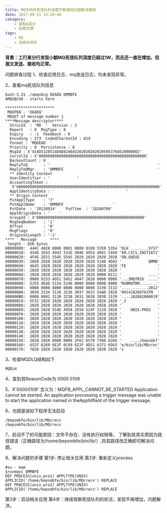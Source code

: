 ```yaml
---
title: MQ中间件死信队列深度不断增加问题解决案例
date: 2017-09-21 13:29:44
category:
    - 架构&设计
    - 经典文摘
tags:
    - MQ
    - 消息中间件
---
```

**背景：工行某分行发现小额MQ死信队列深度已超过1W，而且还一直在增加，但报文发送、接收均正常。**

问题排查过程
1、检查应用日志、mq发送日志，均未发现异常。

2、查看mq死信队列信息

```
bash-3.2$ ./amqsbcg DEADQ QMMBFE
AMQSBCG0 - starts here
```


```
**********************
 MQOPEN - 'DEADQ'
 MQGET of message number 1 
****Message descriptor****
  StrucId  : 'MD  '  Version : 2
  Report   : 0  MsgType : 8
  Expiry   : -1  Feedback : 0
  Encoding : 273  CodedCharSetId : 819
  Format : 'MQDEAD  '
  Priority : 0  Persistence : 0
  MsgId : X'414D5120514D4D424645202020202020505376A520000802'
  CorrelId : X'000000000000000000000000000000000000000000000000'
  BackoutCount : 0
  ReplyToQ       : '                                                '
  ReplyToQMgr    : 'QMMBFE                                          '
  ** Identity Context
  UserIdentifier : '            '
  AccountingToken : 
   X'0000000000000000000000000000000000000000000000000000000000000000'
  ApplIdentityData : '                                '
  ** Origin Context
  PutApplType    : '7'
  PutApplName    : 'QMMBFE                      '
  PutDate  : '20120914'    PutTime  : '18260760'
  ApplOriginData : '    '
  GroupId : X'000000000000000000000000000000000000000000000000'
  MsgSeqNumber   : '1'
  Offset         : '0'
  MsgFlags       : '0'
  OriginalLength : '-1'
****   Message      ****
 length - 856 bytes
00000000:  444C 4820 0000 0001 0000 0109 5359 5354 'DLH ........SYST'
00000010:  454D 2E43 4943 532E 494E 4954 4941 5449 'EM.CICS.INITIATI'
00000020:  4F4E 2E51 5545 5545 2020 2020 2020 2020 'ON.QUEUE        '
00000030:  2020 2020 2020 2020 2020 2020 514D 4D42 '            QMMB'
00000040:  4645 2020 2020 2020 2020 2020 2020 2020 'FE              '
00000050:  2020 2020 2020 2020 2020 2020 2020 2020 '                '
00000060:  2020 2020 2020 2020 2020 2020 0000 0111 '            ....'
00000070:  0000 0333 4D51 5452 4947 2020 0000 0006 '...3MQTRIG  ....'
00000080:  5255 4E4D 5154 524D 0000 0000 0000 0000 'RUNMQTRM........'
00000090:  0000 0000 0000 0000 0000 0000 3230 3132 '............2012'
000000A0:  3039 3134 3138 3236 3037 3633 544D 2020 '091418260763TM  '
000000B0:  0000 0001 3130 3238 3831 3030 3030 3139 '....102881000019'
000000C0:  5F32 2020 2020 2020 2020 2020 2020 2020 '_2              '
000000D0:  2020 2020 2020 2020 2020 2020 2020 2020 '                '
000000E0:  2020 2020 554E 4958 2E50 524F 3220 2020 '    UNIX.PRO2   '
000000F0:  2020 2020 2020 2020 2020 2020 2020 2020 '                '
00000100:  2020 2020 2020 2020 2020 2020 2020 2020 '                '
00000110:  2020 2020 2020 2020 2020 2020 2020 2020 '                '
00000120:  2020 2020 2020 2020 2020 2020 2020 2020 '                '
00000130:  2020 2020 2020 2020 2020 2020 2020 2020 '                '
00000140:  2020 2020 2020 2020 2020 2020 2020 2020 '                '
00000150:  2020 2020 0000 0006 2F62 6570 736D 6266 '    ..../bepsmbf'
00000160:  652F 6269 6E2F 6C69 622F 4D51 6372 6563 'e/bin/lib/MQcrec'
00000170:  7620 2020 2020 2020 2020 2020 2020 2020 'v               '
```

3、检查MQDLQ结构如下
 
```
MQDLH
```

4、查到其ReasonCode为 0000 0109

5、X'00000109' 含义为：MQFB_APPL_CANNOT_BE_STARTED
Application cannot be started.
An application processing a trigger message was unable to start the
application named in theApplIdfield of the trigger message.

6、也就是说如下程序无法启动

```
/bepsmbfe/bin/lib/MQcrecv
/bepsmbfe/bin/lib/MQrrecv
```

7、启动不了的可能原因：文件不存在、没有执行权限等。
了解到其真实原因为路径错误（正确路径为/home/bepsmbfe/bin/lib/）,将其路径改正确即可解决问题。

8、解决问题的步骤
第1步: 停止相关应用
第2步: 重新定义process

```
#su - mqm
$runmqsc QMMBFE 
DEF PROCESS(unix.pro1) APPLTYPE(UNIX) APPLICID('/home/bepsmbfe/bin/lib/MQrrecv') REPLACE
DEF PROCESS(unix.pro2) APPLTYPE(UNIX) APPLICID('/home/bepsmbfe/bin/lib/MQcrecv') REPLACE
```

第3步：启动相关应用
第4步：继续观察死信队列的状况，发现不再增加，问题解决。
